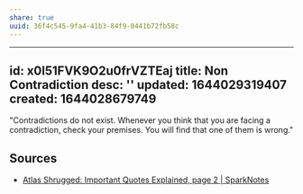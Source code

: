 ```yaml
---
share: true
uuid: 36f4c545-9fa4-41b3-84f9-0441b72fb58c
---
```

---
id: x0l51FVK9O2u0frVZTEaj
title: Non Contradiction
desc: ''
updated: 1644029319407
created: 1644028679749
---

"Contradictions do not exist. Whenever you think that you are facing a contradiction, check your premises. You will find that one of them is wrong."



## Sources

* [Atlas Shrugged: Important Quotes Explained, page 2 | SparkNotes](https://www.sparknotes.com/lit/atlasshrugged/quotes/page/2/)

